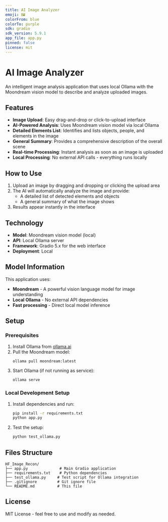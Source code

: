 ```yaml
---
title: AI Image Analyzer
emoji: 🖼️
colorFrom: blue
colorTo: purple
sdk: gradio
sdk_version: 5.9.1
app_file: app.py
pinned: false
license: mit
---
```


# AI Image Analyzer

An intelligent image analysis application that uses local Ollama with the Moondream vision model to describe and analyze uploaded images.

## Features

- **Image Upload**: Easy drag-and-drop or click-to-upload interface
- **AI-Powered Analysis**: Uses Moondream vision model via local Ollama
- **Detailed Elements List**: Identifies and lists objects, people, and elements in the image
- **General Summary**: Provides a comprehensive description of the overall scene
- **Real-time Processing**: Instant analysis as soon as an image is uploaded
- **Local Processing**: No external API calls - everything runs locally

## How to Use

1. Upload an image by dragging and dropping or clicking the upload area
2. The AI will automatically analyze the image and provide:
   - A detailed list of detected elements and objects
   - A general summary of what the image shows
3. Results appear instantly in the interface

## Technology

- **Model**: Moondream vision model (local)
- **API**: Local Ollama server
- **Framework**: Gradio 5.x for the web interface
- **Deployment**: Local

## Model Information

This application uses:
- **Moondream** - A powerful vision language model for image understanding
- **Local Ollama** - No external API dependencies
- **Fast processing** - Direct local model inference

## Setup

### Prerequisites

1. Install Ollama from [ollama.ai](https://ollama.ai)
2. Pull the Moondream model:
   ```bash
   ollama pull moondream:latest
   ```
3. Start Ollama (if not running as service):
   ```bash
   ollama serve
   ```

### Local Development Setup

1. Install dependencies and run:
   ```bash
   pip install -r requirements.txt
   python app.py
   ```

2. Test the setup:
   ```bash
   python test_ollama.py
   ```

## Files Structure

```
HF_Image_Recon/
├── app.py              # Main Gradio application
├── requirements.txt    # Python dependencies
├── test_ollama.py     # Test script for Ollama integration
├── .gitignore         # Git ignore file
└── README.md          # This file
```

## License

MIT License - feel free to use and modify as needed.